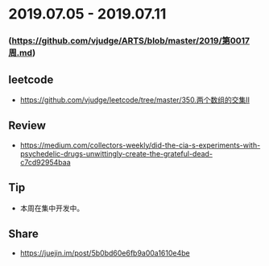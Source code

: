 # 2019.07.05 - 2019.07.11
### (https://github.com/vjudge/ARTS/blob/master/2019/第0017周.md)

## leetcode
* https://github.com/vjudge/leetcode/tree/master/350.两个数组的交集II

## Review
* https://medium.com/collectors-weekly/did-the-cia-s-experiments-with-psychedelic-drugs-unwittingly-create-the-grateful-dead-c7cd92954baa

## Tip
* 本周在集中开发中。

## Share
* https://juejin.im/post/5b0bd60e6fb9a00a1610e4be
